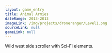 ```yaml
---
layout: game_entry
title: Animal Armies
dateRange: 2013-2013
imageLink: /img/projects/droneranger/Level1.png
sourceLink: null
gameLink: null
---
```

<!--Put description here:-->
Wild west side scroller with Sci-Fi elements. 